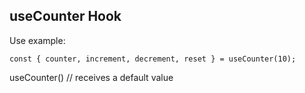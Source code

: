 ## useCounter Hook

Use example:

```
const { counter, increment, decrement, reset } = useCounter(10);
```

useCounter() // receives a default value
